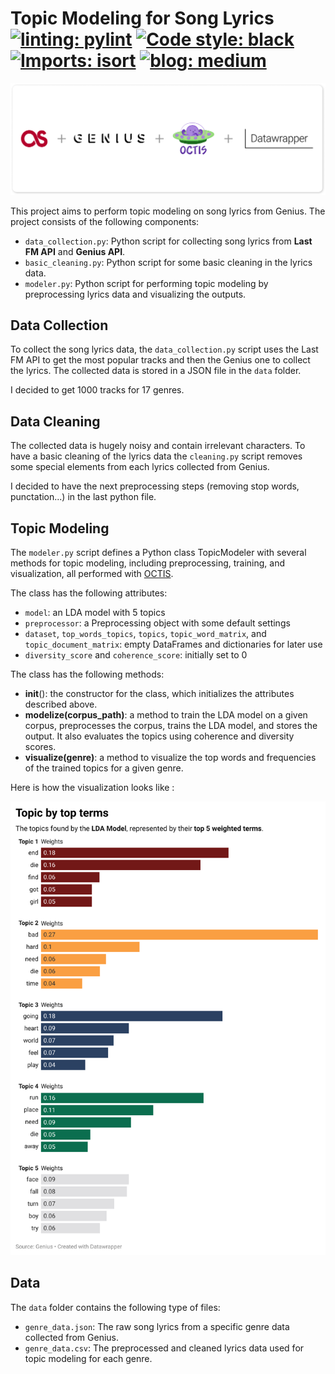 # Topic Modeling for Song Lyrics [![linting: pylint](https://img.shields.io/badge/linting-pylint-yellowgreen)](https://github.com/PyCQA/pylint) [![Code style: black](https://img.shields.io/badge/code%20style-black-000000.svg)](https://github.com/psf/black) [![Imports: isort](https://img.shields.io/badge/%20imports-isort-%231674b1?style=flat)](https://pycqa.github.io/isort/) [![blog: medium](https://img.shields.io/badge/blog-medium-lightgrey)](https://medium.com/mlearning-ai/octis-the-future-of-topic-modeling-45ef8cd66089)

<p align="center">
  <img src="card.png" alt="Card" width="738">
</p>

This project aims to perform topic modeling on song lyrics from Genius. The project consists of the following components:

- `data_collection.py`: Python script for collecting song lyrics from **Last FM API** and **Genius API**.
- `basic_cleaning.py`: Python script for some basic cleaning in the lyrics data.
- `modeler.py`: Python script for performing topic modeling by preprocessing lyrics data and visualizing the outputs.

## Data Collection

To collect the song lyrics data, the `data_collection.py` script uses the Last FM API to get the most popular tracks and then the Genius one to collect the lyrics. The collected data is stored in a JSON file in the `data` folder.

I decided to get 1000 tracks for 17 genres.

## Data Cleaning

The collected data is hugely noisy and contain irrelevant characters. To have a basic cleaning of the lyrics data the `cleaning.py` script removes some special elements from each lyrics collected from Genius.

I decided to have the next preprocessing steps (removing stop words, punctation...) in the last python file.

## Topic Modeling

The `modeler.py` script defines a Python class TopicModeler with several methods for topic modeling, including preprocessing, training, and visualization, all performed with [OCTIS](https://github.com/MIND-Lab/OCTIS).

The class has the following attributes:

- `model`: an LDA model with 5 topics
- `preprocessor`: a Preprocessing object with some default settings
- `dataset`, `top_words_topics`, `topics`, `topic_word_matrix`, and `topic_document_matrix`: empty DataFrames and dictionaries for later use
- `diversity_score` and `coherence_score`: initially set to 0

The class has the following methods:

- __init__(): the constructor for the class, which initializes the attributes described above.
- **modelize(corpus_path)**: a method to train the LDA model on a given corpus, preprocesses the corpus, trains the LDA model, and stores the output. It also evaluates the topics using coherence and diversity scores.
- **visualize(genre)**: a method to visualize the top words and frequencies of the trained topics for a given genre.

Here is how the visualization looks like :

<p align="center">
  <img src="topic_viz.png" alt="viz" width="738">
</p>

## Data

The `data` folder contains the following type of files:

- `genre_data.json`: The raw song lyrics from a specific genre data collected from Genius.
- `genre_data.csv`: The preprocessed and cleaned lyrics data used for topic modeling for each genre.
